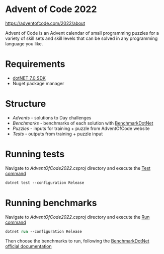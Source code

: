 # Advent of Code 2022
https://adventofcode.com/2022/about

Advent of Code is an Advent calendar of small programming puzzles for a variety of skill sets and skill levels that can be solved in any programming language you like.

# Requirements
- [dotNET 7.0 SDK](https://dotnet.microsoft.com/en-us/download/dotnet/7.0)
- Nuget package manager

# Structure
- _Advents_ - solutions to Day challenges
- _Benchmarks_ - benchmarks of each solution with [BenchmarkDotNet](https://github.com/dotnet/BenchmarkDotNet)
- _Puzzles_ - inputs for training + puzzle from AdventOfCode website
- _Tests_ - outputs from training + puzzle input

# Running tests
Navigate to _AdventOfCode2022.csproj_ directory and execute the [Test command](https://docs.microsoft.com/en-us/dotnet/core/tools/dotnet-test)
```ps
dotnet test --configuration Release
```

# Running benchmarks
Navigate to _AdventOfCode2022.csproj_ directory and execute the [Run command](https://docs.microsoft.com/en-us/dotnet/core/tools/dotnet-run)
```ps
dotnet run --configuration Release
```
Then choose the benchmarks to run, following the [BenchmarkDotNet official documentation](https://benchmarkdotnet.org/articles/guides/how-to-run.html#benchmarkswitcher)
